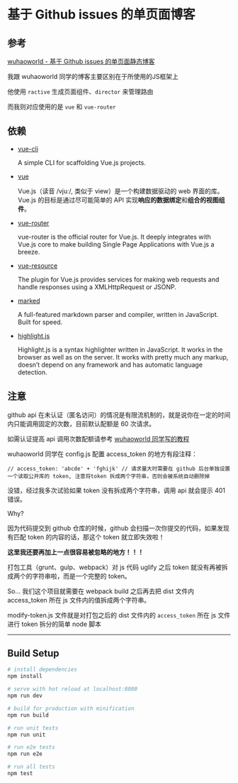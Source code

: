 # 基于 Github issues 的单页面博客

## 参考
[wuhaoworld - 基于 Github issues 的单页面静态博客](https://github.com/wuhaoworld/github-issues-blog)

我跟 wuhaoworld 同学的博客主要区别在于所使用的JS框架上

他使用 `ractive` 生成页面组件、`director` 来管理路由

而我则对应使用的是 `vue` 和 `vue-router`

## 依赖

- [vue-cli](https://github.com/vuejs/vue-cli)

  A simple CLI for scaffolding Vue.js projects.

- [vue](https://github.com/vuejs/vue)

  Vue.js（读音 /vjuː/, 类似于 view）是一个构建数据驱动的 web 界面的库。Vue.js 的目标是通过尽可能简单的 API 实现**响应的数据绑定**和**组合的视图组件**。

- [vue-router](https://github.com/vuejs/vue-router)

  vue-router is the official router for Vue.js. It deeply integrates with Vue.js core to make building Single Page Applications with Vue.js a breeze.

- [vue-resource](https://github.com/vuejs/vue-resource)

  The plugin for Vue.js provides services for making web requests and handle responses using a XMLHttpRequest or JSONP.

- [marked](https://github.com/chjj/marked)

  A full-featured markdown parser and compiler, written in JavaScript. Built for speed.

- [highlight.js](https://github.com/isagalaev/highlight.js)

  Highlight.js is a syntax highlighter written in JavaScript. It works in the browser as well as on the server. It works with pretty much any markup, doesn’t depend on any framework and has automatic language detection.

## 注意

github api 在未认证（匿名访问）的情况是有限流机制的，就是说你在一定的时间内只能调用固定的次数，目前默认配额是 60 次请求。

如需认证提高 api 调用次数配额请参考 [wuhaoworld 同学写的教程](https://github.com/wuhaoworld/github-issues-blog#3-提高-api-访问次数的配额)

wuhaoworld 同学在 config.js 配置 access_token 的地方有段注释：

`// access_token: 'abcde' + 'fghijk' // 请求量大时需要在 github 后台单独设置一个读取公开库的 token, 注意将token 拆成两个字符串，否则会被系统自动删除掉`

没错，经过我多次试验如果 token 没有拆成两个字符串，调用 api 就会提示 401 错误。

Why?

因为代码提交到 github 仓库的时候，github 会扫描一次你提交的代码，如果发现有匹配 token 的内容的话，那这个 token 就立即失效啦！

**这里我还要再加上一点很容易被忽略的地方！！！**

打包工具（grunt、gulp、webpack）对 js 代码 uglify 之后 token 就没有再被拆成两个的字符串啦，而是一个完整的 token。

So... 我们这个项目就需要在 webpack build 之后再去把 dist 文件内 access_token 所在 js 文件内的值拆成两个字符串。

modify-token.js 文件就是对打包之后的 dist 文件内的 `access_token` 所在 js 文件进行 token 拆分的简单 node 脚本

---

## Build Setup

``` bash
# install dependencies
npm install

# serve with hot reload at localhost:8080
npm run dev

# build for production with minification
npm run build

# run unit tests
npm run unit

# run e2e tests
npm run e2e

# run all tests
npm test
```
